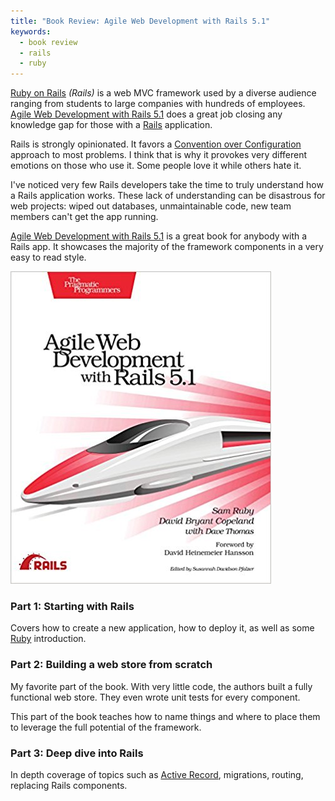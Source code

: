 ```yaml
---
title: "Book Review: Agile Web Development with Rails 5.1"
keywords:
  - book review
  - rails
  - ruby
---
```


[Ruby on Rails](http://rubyonrails.org/) _(Rails)_ is a web MVC framework used by a diverse audience ranging from students to large companies with hundreds of employees. [Agile Web Development with Rails 5.1](http://amzn.to/2tfg8FN) does a great job closing any knowledge gap for those with a [Rails](http://rubyonrails.org/) application.  

Rails is strongly opinionated. It favors a [Convention over Configuration](http://rubyonrails.org/doctrine/#convention-over-configuration) approach to most problems. I think that is why it provokes very different emotions on those who use it. Some people love it while others hate it.  

I've noticed very few Rails developers take the time to truly understand how a Rails application works. These lack of understanding can be disastrous for web projects: wiped out databases, unmaintainable code, new team members can't get the app running.  

[Agile Web Development with Rails 5.1](http://amzn.to/2tfg8FN) is a great book for anybody with a Rails app. It showcases the majority of the framework components in a very easy to read style.  

[![Agile Web Development with Rails 5.1](/images/books/agile-web-development-rails.jpg)](http://amzn.to/2F61g1h)  

### Part 1: Starting with Rails  
Covers how to create a new application, how to deploy it, as well as some [Ruby](https://www.ruby-lang.org/) introduction.  

### Part 2: Building a web store from scratch  
My favorite part of the book. With very little code, the authors built a fully functional web store. They even wrote unit tests for every component.  

This part of the book teaches how to name things and where to place them to leverage the full potential of the framework.  

### Part 3: Deep dive into Rails  
In depth coverage of topics such as [Active Record](http://guides.rubyonrails.org/active_record_basics.html), migrations, routing, replacing Rails components.  
